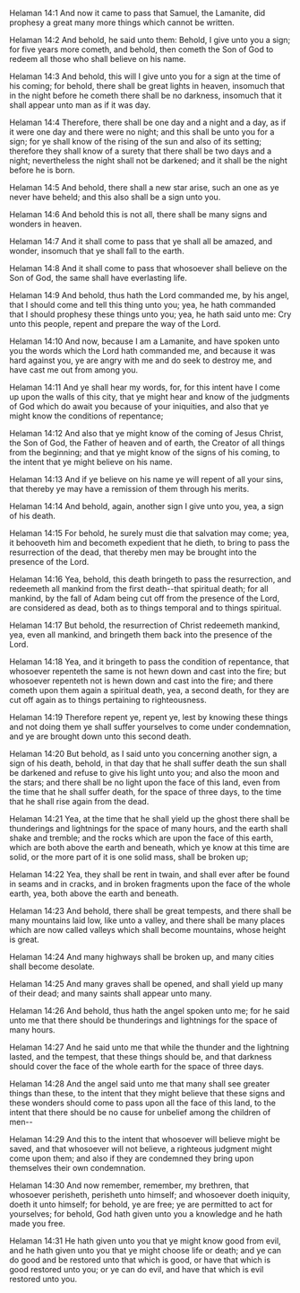 Helaman 14:1 And now it came to pass that Samuel, the Lamanite, did
prophesy a great many more things which cannot be written.

Helaman 14:2 And behold, he said unto them: Behold, I give unto you a
sign; for five years more cometh, and behold, then cometh the Son of God
to redeem all those who shall believe on his name.

Helaman 14:3 And behold, this will I give unto you for a sign at the
time of his coming; for behold, there shall be great lights in heaven,
insomuch that in the night before he cometh there shall be no darkness,
insomuch that it shall appear unto man as if it was day.

Helaman 14:4 Therefore, there shall be one day and a night and a day, as
if it were one day and there were no night; and this shall be unto you
for a sign; for ye shall know of the rising of the sun and also of its
setting; therefore they shall know of a surety that there shall be two
days and a night; nevertheless the night shall not be darkened; and it
shall be the night before he is born.

Helaman 14:5 And behold, there shall a new star arise, such an one as ye
never have beheld; and this also shall be a sign unto you.

Helaman 14:6 And behold this is not all, there shall be many signs and
wonders in heaven.

Helaman 14:7 And it shall come to pass that ye shall all be amazed, and
wonder, insomuch that ye shall fall to the earth.

Helaman 14:8 And it shall come to pass that whosoever shall believe on
the Son of God, the same shall have everlasting life.

Helaman 14:9 And behold, thus hath the Lord commanded me, by his angel,
that I should come and tell this thing unto you; yea, he hath commanded
that I should prophesy these things unto you; yea, he hath said unto me:
Cry unto this people, repent and prepare the way of the Lord.

Helaman 14:10 And now, because I am a Lamanite, and have spoken unto you
the words which the Lord hath commanded me, and because it was hard
against you, ye are angry with me and do seek to destroy me, and have
cast me out from among you.

Helaman 14:11 And ye shall hear my words, for, for this intent have I
come up upon the walls of this city, that ye might hear and know of the
judgments of God which do await you because of your iniquities, and also
that ye might know the conditions of repentance;

Helaman 14:12 And also that ye might know of the coming of Jesus Christ,
the Son of God, the Father of heaven and of earth, the Creator of all
things from the beginning; and that ye might know of the signs of his
coming, to the intent that ye might believe on his name.

Helaman 14:13 And if ye believe on his name ye will repent of all your
sins, that thereby ye may have a remission of them through his merits.

Helaman 14:14 And behold, again, another sign I give unto you, yea, a
sign of his death.

Helaman 14:15 For behold, he surely must die that salvation may come;
yea, it behooveth him and becometh expedient that he dieth, to bring to
pass the resurrection of the dead, that thereby men may be brought into
the presence of the Lord.

Helaman 14:16 Yea, behold, this death bringeth to pass the resurrection,
and redeemeth all mankind from the first death--that spiritual death;
for all mankind, by the fall of Adam being cut off from the presence of
the Lord, are considered as dead, both as to things temporal and to
things spiritual.

Helaman 14:17 But behold, the resurrection of Christ redeemeth mankind,
yea, even all mankind, and bringeth them back into the presence of the
Lord.

Helaman 14:18 Yea, and it bringeth to pass the condition of repentance,
that whosoever repenteth the same is not hewn down and cast into the
fire; but whosoever repenteth not is hewn down and cast into the fire;
and there cometh upon them again a spiritual death, yea, a second death,
for they are cut off again as to things pertaining to righteousness.

Helaman 14:19 Therefore repent ye, repent ye, lest by knowing these
things and not doing them ye shall suffer yourselves to come under
condemnation, and ye are brought down unto this second death.

Helaman 14:20 But behold, as I said unto you concerning another sign, a
sign of his death, behold, in that day that he shall suffer death the
sun shall be darkened and refuse to give his light unto you; and also
the moon and the stars; and there shall be no light upon the face of
this land, even from the time that he shall suffer death, for the space
of three days, to the time that he shall rise again from the dead.

Helaman 14:21 Yea, at the time that he shall yield up the ghost there
shall be thunderings and lightnings for the space of many hours, and the
earth shall shake and tremble; and the rocks which are upon the face of
this earth, which are both above the earth and beneath, which ye know at
this time are solid, or the more part of it is one solid mass, shall be
broken up;

Helaman 14:22 Yea, they shall be rent in twain, and shall ever after be
found in seams and in cracks, and in broken fragments upon the face of
the whole earth, yea, both above the earth and beneath.

Helaman 14:23 And behold, there shall be great tempests, and there shall
be many mountains laid low, like unto a valley, and there shall be many
places which are now called valleys which shall become mountains, whose
height is great.

Helaman 14:24 And many highways shall be broken up, and many cities
shall become desolate.

Helaman 14:25 And many graves shall be opened, and shall yield up many
of their dead; and many saints shall appear unto many.

Helaman 14:26 And behold, thus hath the angel spoken unto me; for he
said unto me that there should be thunderings and lightnings for the
space of many hours.

Helaman 14:27 And he said unto me that while the thunder and the
lightning lasted, and the tempest, that these things should be, and that
darkness should cover the face of the whole earth for the space of three
days.

Helaman 14:28 And the angel said unto me that many shall see greater
things than these, to the intent that they might believe that these
signs and these wonders should come to pass upon all the face of this
land, to the intent that there should be no cause for unbelief among the
children of men--

Helaman 14:29 And this to the intent that whosoever will believe might
be saved, and that whosoever will not believe, a righteous judgment
might come upon them; and also if they are condemned they bring upon
themselves their own condemnation.

Helaman 14:30 And now remember, remember, my brethren, that whosoever
perisheth, perisheth unto himself; and whosoever doeth iniquity, doeth
it unto himself; for behold, ye are free; ye are permitted to act for
yourselves; for behold, God hath given unto you a knowledge and he hath
made you free.

Helaman 14:31 He hath given unto you that ye might know good from evil,
and he hath given unto you that ye might choose life or death; and ye
can do good and be restored unto that which is good, or have that which
is good restored unto you; or ye can do evil, and have that which is
evil restored unto you.
